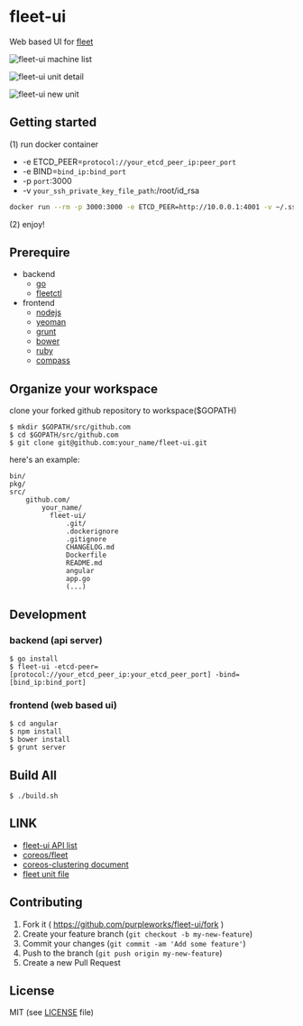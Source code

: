 fleet-ui
========

Web based UI for [fleet](https://github.com/coreos/fleet)

![fleet-ui machine list](images/screenshot.png "fleet-ui machine list")

![fleet-ui unit detail](images/screenshot2.png "fleet-ui unit detail")

![fleet-ui new unit](images/screenshot3.png "fleet-ui new unit")

## Getting started

(1) run docker container

- -e ETCD_PEER=`protocol://your_etcd_peer_ip:peer_port`
- -e BIND=`bind_ip:bind_port`
- -p `port`:3000
- -v `your_ssh_private_key_file_path`:/root/id_rsa

```sh
docker run --rm -p 3000:3000 -e ETCD_PEER=http://10.0.0.1:4001 -v ~/.ssh/id_rsa:/root/id_rsa purpleworks/fleet-ui
```

(2) enjoy!

## Prerequire

- backend
  - [go](http://golang.org/doc/install)
  - [fleetctl](https://github.com/coreos/fleet/releases)
- frontend
  - [nodejs](https://nodejs.org/)
  - [yeoman](http://yeoman.io/)
  - [grunt](http://gruntjs.com/)
  - [bower](http://bower.io/)
  - [ruby](https://www.ruby-lang.org/en/downloads/)
  - [compass](http://compass-style.org/install/)

## Organize your workspace

clone your forked github repository to workspace($GOPATH)

```
$ mkdir $GOPATH/src/github.com
$ cd $GOPATH/src/github.com
$ git clone git@github.com:your_name/fleet-ui.git
```

here's an example:
```
bin/
pkg/
src/
    github.com/
        your_name/
          fleet-ui/
              .git/
              .dockerignore
              .gitignore
              CHANGELOG.md
              Dockerfile
              README.md
              angular
              app.go
              (...)
```

## Development

### backend (api server)

```
$ go install
$ fleet-ui -etcd-peer=[protocol://your_etcd_peer_ip:your_etcd_peer_port] -bind=[bind_ip:bind_port]
```

### frontend (web based ui)

```
$ cd angular
$ npm install
$ bower install
$ grunt server
```

## Build All

```
$ ./build.sh
```

## LINK

- [fleet-ui API list](https://github.com/purpleworks/fleet-ui/wiki)
- [coreos/fleet](https://github.com/coreos/fleet)
- [coreos-clustering document](https://coreos.com/using-coreos/clustering/)
- [fleet unit file](https://coreos.com/docs/launching-containers/launching/fleet-unit-files/)

## Contributing

1. Fork it ( https://github.com/purpleworks/fleet-ui/fork )
2. Create your feature branch (`git checkout -b my-new-feature`)
3. Commit your changes (`git commit -am 'Add some feature'`)
4. Push to the branch (`git push origin my-new-feature`)
5. Create a new Pull Request

## License
MIT (see [LICENSE](LICENSE) file)
